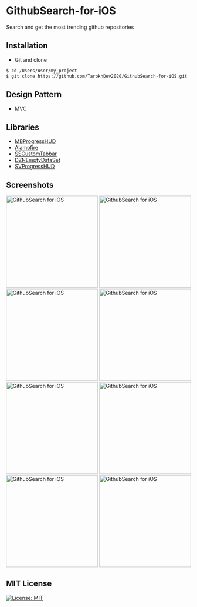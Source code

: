 # GithubSearch-for-iOS
Search and get the most trending github repositories

## Installation ##
* Git and clone <br/>
```bash
$ cd /Users/user/my_project
$ git clone https://github.com/TarokhDev2020/GithubSearch-for-iOS.git
```

## Design Pattern ##
* MVC

## Libraries ##
* [MBProgressHUD](https://github.com/jdg/MBProgressHUD)
* [Alamofire](https://github.com/Alamofire/Alamofire)
* [SSCustomTabbar](https://github.com/SimformSolutionsPvtLtd/SSCustomTabbar)
* [DZNEmptyDataSet](https://github.com/dzenbot/DZNEmptyDataSet)
* [SVProgressHUD](https://github.com/SVProgressHUD/SVProgressHUD)

## Screenshots ##
<img src="https://user-images.githubusercontent.com/72879576/96349052-f1ffcf00-10b9-11eb-8b9f-8c139add6dd5.png" alt="GithubSearch for iOS" width="250"/>
<img src="https://user-images.githubusercontent.com/72879576/96349062-004deb00-10ba-11eb-9d82-165692b0b188.png" alt="GithubSearch for iOS" width="250"/>
<img src="https://user-images.githubusercontent.com/72879576/96349073-0cd24380-10ba-11eb-83df-dd35a121438e.png" alt="GithubSearch for iOS" width="250"/>
<img src="https://user-images.githubusercontent.com/72879576/96349082-1e1b5000-10ba-11eb-9019-91d87fa7b664.png" alt="GithubSearch for iOS" width="250"/>
<img src="https://user-images.githubusercontent.com/72879576/96349098-2f645c80-10ba-11eb-8091-99456a5d18af.png" alt="GithubSearch for iOS" width="250"/>
<img src="https://user-images.githubusercontent.com/72879576/96349108-38552e00-10ba-11eb-89ee-0f8d5ed0af80.png" alt="GithubSearch for iOS" width="250"/>
<img src="https://user-images.githubusercontent.com/72879576/96349120-4dca5800-10ba-11eb-806f-e776002137a5.png" alt="GithubSearch for iOS" width="250"/>
<img src="https://user-images.githubusercontent.com/72879576/96349136-6a669000-10ba-11eb-8fee-07e2c43af422.png" alt="GithubSearch for iOS" width="250"/>

## MIT License ##
[![License: MIT](https://img.shields.io/badge/License-MIT-yellow.svg)](https://opensource.org/licenses/MIT)
